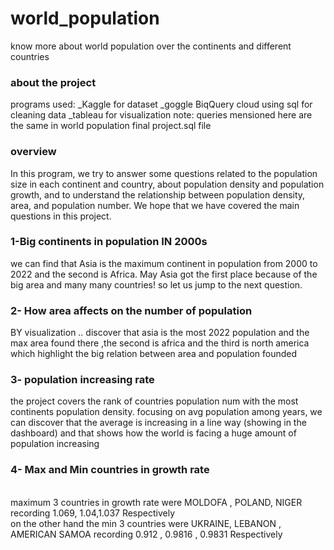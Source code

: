 # world_population
 know more about world population over the continents and different countries
 ### about the project
 programs used:
 _Kaggle for dataset
 _goggle BiqQuery cloud using sql for cleaning data
 _tableau for visualization 
 note: queries mensioned here are the same in world population final project.sql file 
 <br> 
 ### overview 
 In this program, we try to answer some questions related to the population size in each continent and country, about population density and population growth, and to understand the relationship between population density, area, and population number. We hope that we have covered the main questions in this project.
 ### 1-Big continents in population IN 2000s
 we can find that Asia is the maximum continent in population from 2000 to 2022 and the second is Africa. May Asia got the first place because of the big area and many many countries! so let us jump to the next question.
 <br>
  
 ### 2- How area affects on the number of population 
 BY visualization .. discover that asia is the most 2022 population and the max area found there ,the second is africa and the third is north america which highlight the big relation between area and population founded  

 ### 3- population increasing rate 

 the project covers the rank of countries population num with the most continents population density. focusing on avg population among years, we can discover that the average is increasing in a line way (showing in the dashboard) and that shows how the world is facing a huge amount of population increasing
 <br>
 ### 4- Max and Min countries in growth rate
 <br>
 maximum 3 countries in growth rate were MOLDOFA , POLAND, NIGER recording 1.069, 1.04,1.037 Respectively
 <br>
 on the other hand the min 3 countries were UKRAINE, LEBANON , AMERICAN SAMOA recording 0.912 , 0.9816 , 0.9831 Respectively
 <br>
 
 
 
 
 
